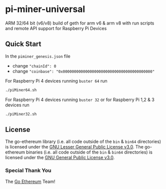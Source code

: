 # pi-miner-universal
ARM 32/64 bit (v6/v8) build of geth for arm v6 &amp; arm v8 with run scripts and remote API support for Raspberry Pi Devices

## Quick Start
In the `piminer_genesis.json` file
- change `"chainId": 0`
- change `"coinbase": "0x0000000000000000000000000000000000000000"`

For Raspberry Pi 4 devices running `buster 64` run
```bash
./piMiner64.sh
```
For Raspberry Pi 4 devices running `buster 32` or for Raspberry Pi 1,2 &amp; 3 devices run
```bash
./piMiner32.sh
```

## License
The go-ethereum library (i.e. all code outside of the `bin` &amp; `bin64` directories) is licensed under the
[GNU Lesser General Public License v3.0](https://www.gnu.org/licenses/lgpl-3.0.en.html).
The go-ethereum binaries (i.e. all code outside of the `bin` &amp; `bin64` directories) is licensed under the
[GNU General Public License v3.0](https://www.gnu.org/licenses/gpl-3.0.en.html).

### Special Thank You
The [Go Ethereum](https://github.com/ethereum/go-ethereum) Team!
